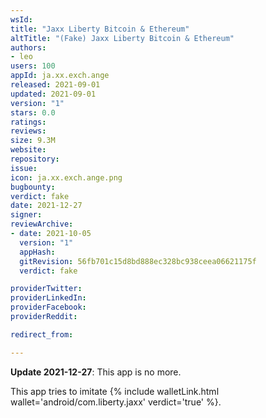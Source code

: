 ```yaml
---
wsId: 
title: "Jaxx Liberty Bitcoin & Ethereum"
altTitle: "(Fake) Jaxx Liberty Bitcoin & Ethereum"
authors:
- leo
users: 100
appId: ja.xx.exch.ange
released: 2021-09-01
updated: 2021-09-01
version: "1"
stars: 0.0
ratings: 
reviews: 
size: 9.3M
website: 
repository: 
issue: 
icon: ja.xx.exch.ange.png
bugbounty: 
verdict: fake
date: 2021-12-27
signer: 
reviewArchive:
- date: 2021-10-05
  version: "1"
  appHash: 
  gitRevision: 56fb701c15d8bd888ec328bc938ceea06621175f
  verdict: fake

providerTwitter: 
providerLinkedIn: 
providerFacebook: 
providerReddit: 

redirect_from:

---
```


**Update 2021-12-27**: This app is no more.

This app tries to imitate
{% include walletLink.html wallet='android/com.liberty.jaxx' verdict='true' %}.
